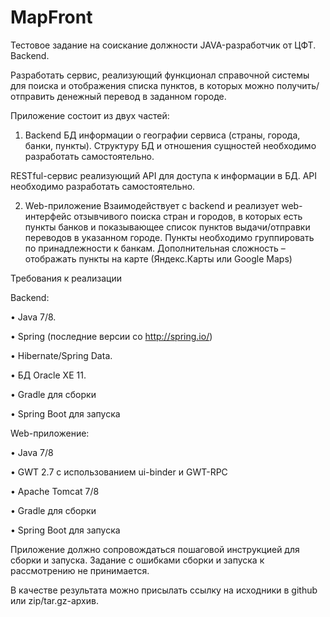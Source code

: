 # MapFront
Тестовое задание на соискание должности JAVA-разработчик от ЦФТ. Backend.

Разработать сервис, реализующий функционал справочной системы для поиска и отображения списка пунктов, в которых можно получить/отправить денежный перевод в заданном городе.

Приложение состоит из двух частей:

1.	Backend
БД информации о географии сервиса (страны, города, банки, пункты). Структуру БД и отношения сущностей необходимо разработать самостоятельно.

RESTful-сервис реализующий API для доступа к информации в БД. API необходимо разработать самостоятельно.

2.	Web-приложение
Взаимодействует c backend и реализует web-интерфейс отзывчивого поиска стран и городов, в которых есть пункты банков и показывающее список пунктов выдачи/отправки переводов в указанном городе. Пункты необходимо группировать по принадлежности к банкам.
Дополнительная сложность – отображать пункты на карте (Яндекс.Карты или Google Maps)

Требования к реализации

Backend:

•	Java 7/8.

•	Spring (последние версии со http://spring.io/)

•	Hibernate/Spring Data. 

•	БД Oracle XE 11.

•	Gradle для сборки

•	Spring Boot для запуска

Web-приложение:

•	Java 7/8

•	GWT 2.7 с использованием ui-binder и GWT-RPC

•	Apache Tomcat 7/8

•	Gradle для сборки

•	Spring Boot для запуска

Приложение должно сопровождаться пошаговой инструкцией для сборки и запуска. Задание с ошибками сборки и запуска к рассмотрению не принимается. 

В качестве результата можно присылать ссылку на исходники в github или zip/tar.gz-архив.
